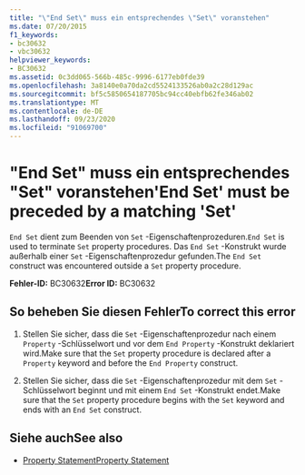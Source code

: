 ```yaml
---
title: "\"End Set\" muss ein entsprechendes \"Set\" voranstehen"
ms.date: 07/20/2015
f1_keywords:
- bc30632
- vbc30632
helpviewer_keywords:
- BC30632
ms.assetid: 0c3dd065-566b-485c-9996-6177eb0fde39
ms.openlocfilehash: 3a8140e0a70da2cd5524133526ab0a2c28d129ac
ms.sourcegitcommit: bf5c5850654187705bc94cc40ebfb62fe346ab02
ms.translationtype: MT
ms.contentlocale: de-DE
ms.lasthandoff: 09/23/2020
ms.locfileid: "91069700"
---
```

# <a name="end-set-must-be-preceded-by-a-matching-set"></a><span data-ttu-id="17c97-102">"End Set" muss ein entsprechendes "Set" voranstehen</span><span class="sxs-lookup"><span data-stu-id="17c97-102">'End Set' must be preceded by a matching 'Set'</span></span>

<span data-ttu-id="17c97-103">`End Set` dient zum Beenden von `Set` -Eigenschaftenprozeduren.</span><span class="sxs-lookup"><span data-stu-id="17c97-103">`End Set` is used to terminate `Set` property procedures.</span></span> <span data-ttu-id="17c97-104">Das `End Set` -Konstrukt wurde außerhalb einer `Set` -Eigenschaftenprozedur gefunden.</span><span class="sxs-lookup"><span data-stu-id="17c97-104">The `End Set` construct was encountered outside a `Set` property procedure.</span></span>  
  
 <span data-ttu-id="17c97-105">**Fehler-ID:** BC30632</span><span class="sxs-lookup"><span data-stu-id="17c97-105">**Error ID:** BC30632</span></span>  
  
## <a name="to-correct-this-error"></a><span data-ttu-id="17c97-106">So beheben Sie diesen Fehler</span><span class="sxs-lookup"><span data-stu-id="17c97-106">To correct this error</span></span>  
  
1. <span data-ttu-id="17c97-107">Stellen Sie sicher, dass die `Set` -Eigenschaftenprozedur nach einem `Property` -Schlüsselwort und vor dem `End Property` -Konstrukt deklariert wird.</span><span class="sxs-lookup"><span data-stu-id="17c97-107">Make sure that the `Set` property procedure is declared after a `Property` keyword and before the `End Property` construct.</span></span>  
  
2. <span data-ttu-id="17c97-108">Stellen Sie sicher, dass die `Set` -Eigenschaftenprozedur mit dem `Set` -Schlüsselwort beginnt und mit einem `End Set` -Konstrukt endet.</span><span class="sxs-lookup"><span data-stu-id="17c97-108">Make sure that the `Set` property procedure begins with the `Set` keyword and ends with an `End Set` construct.</span></span>  
  
## <a name="see-also"></a><span data-ttu-id="17c97-109">Siehe auch</span><span class="sxs-lookup"><span data-stu-id="17c97-109">See also</span></span>

- [<span data-ttu-id="17c97-110">Property Statement</span><span class="sxs-lookup"><span data-stu-id="17c97-110">Property Statement</span></span>](../language-reference/statements/property-statement.md)
